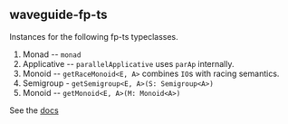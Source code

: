 ## waveguide-fp-ts

Instances for the following fp-ts typeclasses.

1) Monad -- `monad`
2) Applicative -- `parallelApplicative` uses `parAp` internally.
3) Monoid -- `getRaceMonoid<E, A>` combines `IO`s with racing semantics.
4) Semigroup - `getSemigroup<E, A>(S: Semigroup<A>)` 
5) Monoid -- `getMonoid<E, A>(M: Monoid<A>)`



See the [docs](./docs/README.md)
